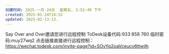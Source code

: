 ```yaml
---
创建时间: 2025-一月-24日  星期五, 2:52:49 下午
created: 2025-01-24T14:52
updated: 2025-02-13-13.
---
```

Say Over and Over邀请您进行远程控制
ToDesk设备代码:933 858 760
临时密码:muy27wq2
点击链接直接进行远程控制：
https://wechat.todesk.com/invite-page?id=SOvYq2oaVceucv6ttwjlh